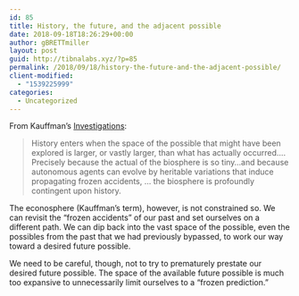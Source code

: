 ```yaml
---
id: 85
title: History, the future, and the adjacent possible
date: 2018-09-18T18:26:29+00:00
author: gBRETTmiller
layout: post
guid: http://tibnalabs.xyz/?p=85
permalink: /2018/09/18/history-the-future-and-the-adjacent-possible/
client-modified:
  - "1539225999"
categories:
  - Uncategorized
---
```

From Kauffman&#8217;s [Investigations](https://www.amazon.com/Investigations-Stuart-Kauffman/dp/0195121058/):

> History enters when the space of the possible that might have been explored is larger, or vastly larger, than what has actually occurred&#8230;. Precisely because the actual of the biosphere is so tiny&#8230;and because autonomous agents can evolve by heritable variations that induce propagating frozen accidents, &#8230; the biosphere is profoundly contingent upon history.

The econosphere (Kauffman&#8217;s term), however, is not constrained so. We can revisit the &#8220;frozen accidents&#8221; of our past and set ourselves on a different path. We can dip back into the vast space of the possible, even the possibles from the past that we had previously bypassed, to work our way toward a desired future possible. 

We need to be careful, though, not to try to prematurely prestate our desired future possible. The space of the available future possible is much too expansive to unnecessarily limit ourselves to a &#8220;frozen prediction.&#8221;